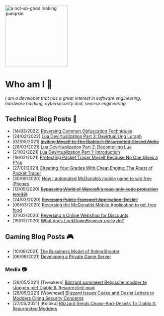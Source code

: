 
[<img alt="a not-so-good looking pumpkin" src="https://ferib.dev/logo.png" width="200">](https://ferib.dev/#nocringe)

# Who am I 🎃

*I am a developer that has a great interest in software engineering, hardware hacking, cybersecurity and, reverse engineering.*

## Technical Blog Posts 📝
- [14/03/2022] [Reversing Common Obfuscation Techniques](https://ferib.dev/blog.php?l=post/Reversing_Common_Obfuscation_Techniques)
- [24/02/2022] [Lua Devirtualization Part 3: Devirtualizing Luraph](https://ferib.dev/blog.php?l=post/Lua_Devirtualization_Part_3_Devirtualizing_Luraph)
- [02/05/2021] ~~[Inviting Myself to The Diablo II: Resurrected Closed Alpha](https://ferib.dev/blog.php?l=post/Inviting_Myself_to_The_Diablo_II_Resurrected_Closed_Alpha)~~
- [28/03/2021] [Lua Devirtualization Part 2: Decompiling Lua](https://ferib.dev/blog.php?l=post/Lua_Devirtualization_Part_2_Decompiling_Lua)
- [21/03/2021] [Lua Devirtualization Part 1: Introduction](https://ferib.dev/blog.php?l=post/Lua_Devirtualization_Part_1_Introduction)
- [19/02/2021] [Protecting Packet Tracer Myself Because No One Gives a F*ck](https://ferib.dev/blog.php?l=post/Protecting_Packet_Tracer_Myself_Because_No_One_Gives_a_Fuck)
- [27/01/2021] [Cheating Your Grades With Cheat Engine: The Roast of Packet Tracer](https://ferib.dev/blog.php?l=post/Cheating_Your_Grades_with_Cheat_Engine__The_Roast_of_Packet_Tracer)
- [30/09/2020] [How I automated McDonalds mobile game to win free iPhones](https://ferib.dev/blog.php?l=post/How_I_automated_McDonalds_mobile_game_to_win_free_iphones)
- [13/05/2020] ~~[Bypassing World of Warcraft's read-only code protection (crc32)](https://ferib.dev/blog.php?l=post/Bypassing_World_of_Warcraft_Crc32_Integrity_Checks)~~
- [24/03/2020] ~~[Reversing Public Transport Application 'DeLijn'](https://ferib.dev/blog.php?l=post/Reversing_Public_Transport_Application_DeLijn)~~
- [06/03/2020] [Reversing the McDonalds Mobile Application to get free food](https://ferib.dev/blog.php?l=post/Reversing_the_McDonalds_Mobile_Application_to_get_free_food)
- [01/03/2020] [Reversing a Online Webshop for Discounts](https://ferib.dev/blog.php?l=post/Reversing_a_Online_Webshop_for_Discounts)
- [19/02/2020] [What does LockDownBrowser really do?](https://ferib.dev/blog.php?l=post/What_does_LockDownBrowser_really_do)

## Gaming Blog Posts 🎮
- [10/08/2021] [The Bussiness Model of AnimeShooter](https://blog.animeshooter.com/article/The_Business_Model_of_AnimeShooter.html)
- [06/08/2021] [Developing a Private Game Server](https://blog.animeshooter.com/article/Developing_a_Private_Game_Server.html) 

### Media 📷
- [28/05/2021] [Tweakers] [Blizzard sommeert Belgische modder te stoppen met Diablo II: Resurrected-mod](https://tweakers.net/nieuws/182248/blizzard-sommeert-belgische-modder-te-stoppen-met-diablo-ii-resurrected-mod.html)
- [28/05/2021] [Wowhead] [Blizzard Issues Cease and Desist Letters to Modders Citing Security Concerns](https://www.wowhead.com/news/blizzard-issues-cease-and-desist-letters-to-modders-citing-security-concerns-322566)
- [27/05/2021] [Kotaku] [Blizzard Sends Cease-And-Desists To Diablo II: Resurrected Modders](https://kotaku.com/blizzard-sends-cease-and-desists-to-diablo-ii-resurrec-1846977935)
